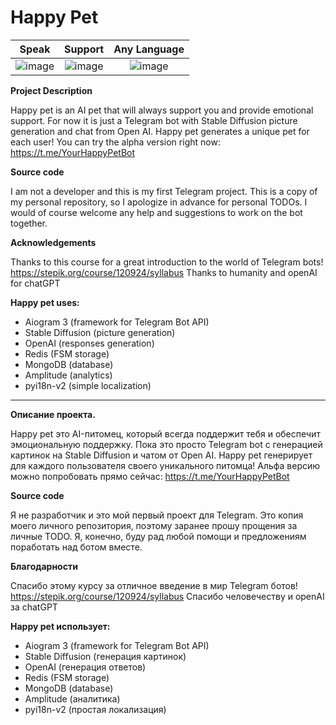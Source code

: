 # Happy Pet

| Speak        | Support           | Any Language  |
| :---------------:|:-------------:|:---------------:|
| ![image](https://github.com/coolk8/happypet/assets/13322564/e9aff154-5d73-4854-a66e-eccfbadc3585)     | ![image](https://github.com/coolk8/happypet/assets/13322564/80d89e2b-de1d-41f5-ac6c-b07f62e027aa)| ![image](https://github.com/coolk8/happypet/assets/13322564/61eaf916-1e90-482a-8fba-b8490ef62196) |


**Project Description**

Happy pet is an AI pet that will always support you and provide emotional support.
For now it is just a Telegram bot with Stable Diffusion picture generation and chat from Open AI.
Happy pet generates a unique pet for each user!
You can try the alpha version right now: 
https://t.me/YourHappyPetBot

**Source code**

I am not a developer and this is my first Telegram project.
This is a copy of my personal repository, so I apologize in advance for personal TODOs. 
I would of course welcome any help and suggestions to work on the bot together. 

**Acknowledgements**

Thanks to this course for a great introduction to the world of Telegram bots! 
https://stepik.org/course/120924/syllabus
Thanks to humanity and openAI for chatGPT

**Happy pet uses:**

- Aiogram 3 (framework for Telegram Bot API)
- Stable Diffusion (picture generation)
- OpenAI (responses generation)
- Redis (FSM storage)
- MongoDB (database)
- Amplitude (analytics)
- pyi18n-v2 (simple localization)

___

**Описание проекта.**

Happy pet это AI-питомец, который всегда поддержит тебя и обеспечит эмоциональную поддержку.
Пока это просто Telegram bot c генерацией картинок на Stable Diffusion и чатом от Open AI.
Happy pet генерирует для каждого пользователя своего уникального питомца!
Альфа версию можно попробовать прямо сейчас: 
https://t.me/YourHappyPetBot

**Source code**

Я не разработчик и это мой первый проект для Telegram.
Это копия моего личного репозитория, поэтому заранее прошу прощения за личные TODO. 
Я, конечно, буду рад любой помощи и предложениям поработать над ботом вместе. 

**Благодарности**

Спасибо этому курсу за отличное введение в мир Telegram ботов! 
https://stepik.org/course/120924/syllabus
Спасибо человечеству и openAI за chatGPT

**Happy pet использует:**

- Aiogram 3 (framework for Telegram Bot API)
- Stable Diffusion (генерация картинок)
- OpenAI (генерация ответов)
- Redis (FSM storage)
- MongoDB (database)
- Amplitude (аналитика)
- pyi18n-v2 (простая локализация)


